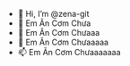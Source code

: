 - 👋 Hi, I’m @zena-git
- 👀 Em Ăn Cơm Chưa
- 🌱 Em Ăn Cơm Chưaaa
- 💞️ Em Ăn Cơm Chưaaaaa
- 📫 Em Ăn Cơm Chưaaaaaaa

<!---Em Ăn Cơm Chưa--->

